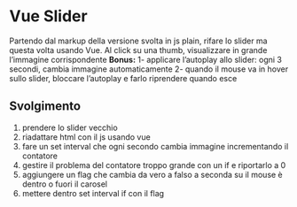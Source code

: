 Vue Slider
===
Partendo dal markup della versione svolta in js plain, rifare lo slider ma questa volta usando Vue.
Al click su una thumb, visualizzare in grande l’immagine corrispondente
**Bonus:**
1- applicare l’autoplay allo slider: ogni 3 secondi, cambia immagine automaticamente
2- quando il mouse va in hover sullo slider, bloccare l’autoplay e farlo riprendere quando esce

## Svolgimento

1. prendere lo slider vecchio
1. riadattare html con il js usando vue
1. fare un set interval che ogni secondo cambia immagine incrementando il contatore
1. gestire il problema del contatore troppo grande con un if e riportarlo a 0 
1. aggiungere un flag che cambia da vero a falso a seconda su il mouse è dentro o fuori il carosel
1. mettere dentro set interval if con il flag
